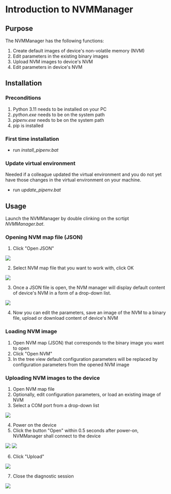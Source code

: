 # Introduction to NVMManager

## Purpose

The NVMManager has the following functions:

1. Create default images of device's non-volatile memory (NVM)
2. Edit parameters in the existing binary images
3. Upload NVM images to device's NVM
4. Edit parameters in device's NVM

## Installation

### Preconditions

1. Python 3.11 needs to be installed on your PC
2. *python.exe* needs to be on the system path
3. *pipenv.exe* needs to be on the system path
4. pip is installed

### First time installation

- run *install_pipenv.bat*

### Update virtual environment

Needed if a colleague updated the virtual environment and you do not
yet have those changes in the virtual environment on your machine.

- run *update_pipenv.bat*

## Usage

Launch the NVMManager by double clinking on the scrtipt *NVMManager.bat*.

### Opening NVM map file (JSON)

1. Click "Open JSON"

![](doc/open_nvm_map.png)
   
2. Select NVM map file that you want to work with, click OK

![](doc/select_json.png)
   
3. Once a JSON file is open, the NVM manager will display default content of device's NVM in a form of a drop-down list.

![](doc/default_content_view.png)

4. Now you can edit the parameters, save an image of the NVM to a binary file, upload or download content of device's NVM

### Loading NVM image

1. Open NVM map (JSON) that corresponds to the binary image you want to open
2. Click "Open NVM"
3. In the tree view default configuration parameters will be replaced by configuration parameters from the opened NVM image

### Uploading NVM images to the device
1. Open NVM map file
2. Optionally, edit configuration parameters, or load an existing image of NVM
3. Select a COM port from a drop-down list

![](doc/select_com_port.png)

4. Power on the device
5. Click the button "Open" within 0.5 seconds after power-on, NVMManager shall connect to the device

![](doc/connect_to_device.png)
![](doc/connection_to_device_successful.png)

6. Click "Upload"

![](doc/nvm_image_is_uploading.png)

7. Close the diagnostic session

![](doc/image_upload_successful.png)